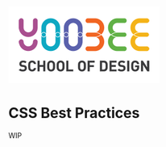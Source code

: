 [![Yoobee School of Design](images/yoobee-logo-300w.png)](http://yoobee.ac.nz)

# CSS Best Practices
WIP